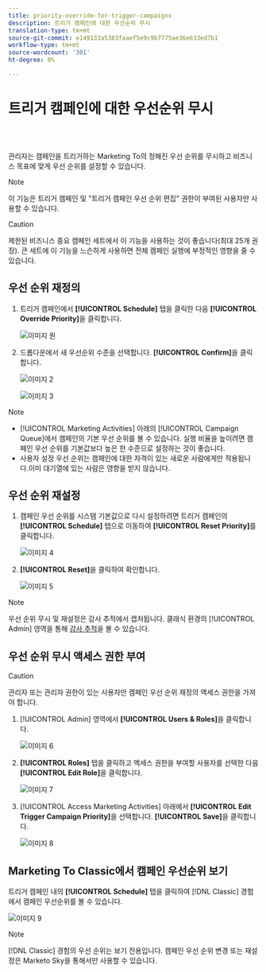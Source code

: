 ```yaml
---
title: priority-override-for-trigger-campaigns
description: 트리거 캠페인에 대한 우선순위 무시
translation-type: tm+mt
source-git-commit: e149133a5383faaef5e9c9b7775ae36e633ed7b1
workflow-type: tm+mt
source-wordcount: '301'
ht-degree: 0%

---
```



# 트리거 캠페인에 대한 우선순위 무시

<br> 

관리자는 캠페인을 트리거하는 Marketing To의 정해진 우선 순위를 무시하고 비즈니스 목표에 맞게 우선 순위를 설정할 수 있습니다.

>[!NOTE]
>
>이 기능은 트리거 캠페인 및 &quot;트리거 캠페인 우선 순위 편집&quot; 권한이 부여된 사용자만 사용할 수 있습니다.

>[!CAUTION]
>
>제한된 비즈니스 중요 캠페인 세트에서 이 기능을 사용하는 것이 좋습니다(최대 25개 권장). 큰 세트에 이 기능을 느슨하게 사용하면 전체 캠페인 실행에 부정적인 영향을 줄 수 있습니다.

## 우선 순위 재정의

1. 트리거 캠페인에서 **[!UICONTROL Schedule]** 탭을 클릭한 다음 **[!UICONTROL Override Priority]**&#x200B;을 클릭합니다.

   ![이미지 원](/help/sky/assets/smart-campaigns/priority-override-for-trigger-campaigns/priority-override-for-trigger-campaigns-1.png)

1. 드롭다운에서 새 우선순위 수준을 선택합니다. **[!UICONTROL Confirm]**&#x200B;을 클릭합니다.

   ![이미지 2](/help/sky/assets/smart-campaigns/priority-override-for-trigger-campaigns/priority-override-for-trigger-campaigns-2.png)

   ![이미지 3](/help/sky/assets/smart-campaigns/priority-override-for-trigger-campaigns/priority-override-for-trigger-campaigns-3.png)

>[!NOTE]
>
>* [!UICONTROL Marketing Activities] 아래의 [!UICONTROL Campaign Queue]에서 캠페인의 기본 우선 순위를 볼 수 있습니다. 실행 비율을 높이려면 캠페인 우선 순위를 기본값보다 높은 한 수준으로 설정하는 것이 좋습니다.
>* 사용자 설정 우선 순위는 캠페인에 대한 자격이 있는 새로운 사람에게만 적용됩니다.이미 대기열에 있는 사람은 영향을 받지 않습니다.


## 우선 순위 재설정

1. 캠페인 우선 순위를 시스템 기본값으로 다시 설정하려면 트리거 캠페인의 **[!UICONTROL Schedule]** 탭으로 이동하여 **[!UICONTROL Reset Priority]**&#x200B;를 클릭합니다.

   ![이미지 4](/help/sky/assets/smart-campaigns/priority-override-for-trigger-campaigns/priority-override-for-trigger-campaigns-4.png)

1. **[!UICONTROL Reset]**&#x200B;을 클릭하여 확인합니다.

   ![이미지 5](/help/sky/assets/smart-campaigns/priority-override-for-trigger-campaigns/priority-override-for-trigger-campaigns-5.png)

>[!NOTE]
>
>우선 순위 무시 및 재설정은 감사 추적에서 캡처됩니다. 클래식 환경의 [!UICONTROL Admin] 영역을 통해 [감사 추적](https://docs.marketo.com/x/GZ2t)을 볼 수 있습니다.

## 우선 순위 무시 액세스 권한 부여

>[!CAUTION]
>
>관리자 또는 관리자 권한이 있는 사용자만 캠페인 우선 순위 재정의 액세스 권한을 가져야 합니다.

1. [!UICONTROL Admin] 영역에서 **[!UICONTROL Users & Roles]**&#x200B;을 클릭합니다.

   ![이미지 6](/help/sky/assets/smart-campaigns/priority-override-for-trigger-campaigns/priority-override-for-trigger-campaigns-6.png)

1. **[!UICONTROL Roles]** 탭을 클릭하고 액세스 권한을 부여할 사용자를 선택한 다음 **[!UICONTROL Edit Role]**&#x200B;을 클릭합니다.

   ![이미지 7](/help/sky/assets/smart-campaigns/priority-override-for-trigger-campaigns/priority-override-for-trigger-campaigns-7.png)

1. [!UICONTROL Access Marketing Activities] 아래에서 **[!UICONTROL Edit Trigger Campaign Priority]**&#x200B;을 선택합니다. **[!UICONTROL Save]**&#x200B;을 클릭합니다.

   ![이미지 8](/help/sky/assets/smart-campaigns/priority-override-for-trigger-campaigns/priority-override-for-trigger-campaigns-8.png)

## Marketing To Classic에서 캠페인 우선순위 보기

트리거 캠페인 내의 **[!UICONTROL Schedule]** 탭을 클릭하여 [!DNL Classic] 경험에서 캠페인 우선순위를 볼 수 있습니다.

![이미지 9](/help/sky/assets/smart-campaigns/priority-override-for-trigger-campaigns/priority-override-for-trigger-campaigns-9.png)

>[!NOTE]
>
>[!DNL Classic] 경험의 우선 순위는 보기 전용입니다. 캠페인 우선 순위 변경 또는 재설정은 Marketo Sky을 통해서만 사용할 수 있습니다.
